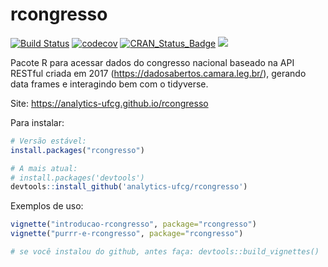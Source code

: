 # rcongresso

[![Build Status](https://travis-ci.org/analytics-ufcg/rcongresso.svg?branch=master)](https://travis-ci.org/analytics-ufcg/rcongresso)
[![codecov](https://codecov.io/gh/analytics-ufcg/rcongresso/branch/master/graph/badge.svg)](https://codecov.io/gh/analytics-ufcg/rcongresso)
[![CRAN\_Status\_Badge](https://www.r-pkg.org/badges/version/rcongresso)](https://cran.r-project.org/package=rcongresso)
![](https://cranlogs.r-pkg.org/badges/grand-total/rcongresso)

Pacote R para acessar dados do congresso nacional baseado na API RESTful criada em 2017 (https://dadosabertos.camara.leg.br/), gerando data frames e interagindo bem com o tidyverse.

Site: https://analytics-ufcg.github.io/rcongresso 

Para instalar:

```R
# Versão estável: 
install.packages("rcongresso")

# A mais atual: 
# install.packages('devtools')
devtools::install_github('analytics-ufcg/rcongresso')
```

Exemplos de uso:

```R
vignette("introducao-rcongresso", package="rcongresso")
vignette("purrr-e-rcongresso", package="rcongresso")

# se você instalou do github, antes faça: devtools::build_vignettes()
```

